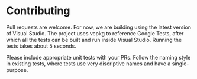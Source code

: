 # Contributing

Pull requests are welcome. For now, we are building using the latest version of Visual Studio. 
The project uses vcpkg to reference Google Tests, after which all the tests can be built and run inside Visual Studio.
Running the tests takes about 5 seconds.

Please include appropriate unit tests with your PRs. Follow the naming style in existing tests, where
tests use very discriptive names and have a single-purpose.
